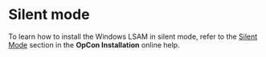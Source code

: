 # Silent mode

To learn how to install the Windows LSAM in silent mode, refer to the [Silent Mode](https://help.smatechnologies.com/opcon/core/latest/Files/Installation/Component%20Installations.htm#Silent) section in the **OpCon Installation** online help.
